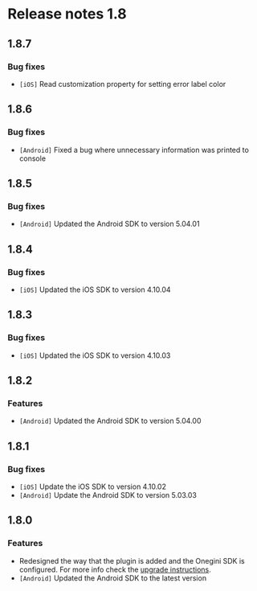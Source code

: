 # Release notes 1.8

## 1.8.7

### Bug fixes

* `[iOS]` Read customization property for setting error label color

## 1.8.6

### Bug fixes

* `[Android]` Fixed a bug where unnecessary information was printed to console

## 1.8.5

### Bug fixes

* `[Android]` Updated the Android SDK to version 5.04.01

## 1.8.4

### Bug fixes

* `[iOS]` Updated the iOS SDK to version 4.10.04

## 1.8.3

### Bug fixes

* `[iOS]` Updated the iOS SDK to version 4.10.03

## 1.8.2

### Features

* `[Android]` Updated the Android SDK to version 5.04.00

## 1.8.1

### Bug fixes

* `[iOS]` Update the iOS SDK to version 4.10.02
* `[Android]` Update the Android SDK to version 5.03.03

## 1.8.0

### Features

* Redesigned the way that the plugin is added and the Onegini SDK is configured. For more info check the [upgrade instructions](../upgrade-instructions/1.8.md).
* `[Android]` Updated the Android SDK to the latest version
